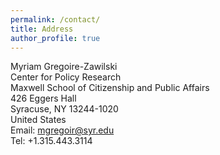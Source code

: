 ```yaml
---
permalink: /contact/
title: Address
author_profile: true
---
```


Myriam Gregoire-Zawilski  
Center for Policy Research  
Maxwell School of Citizenship and Public Affairs  
426 Eggers Hall  
Syracuse, NY 13244-1020  
United States  
Email: mgregoir@syr.edu  
Tel: +1.315.443.3114
